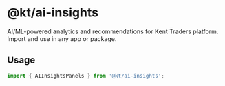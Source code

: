 # @kt/ai-insights

AI/ML-powered analytics and recommendations for Kent Traders platform. Import and use in any app or package.

## Usage
```js
import { AIInsightsPanels } from '@kt/ai-insights';
``` 